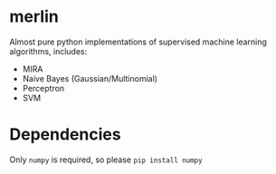 merlin
======

Almost pure python implementations of supervised machine learning algorithms, includes:

- MIRA
- Naive Bayes (Gaussian/Multinomial)
- Perceptron
- SVM


Dependencies
=====

Only `numpy` is required, so please `pip install numpy`
